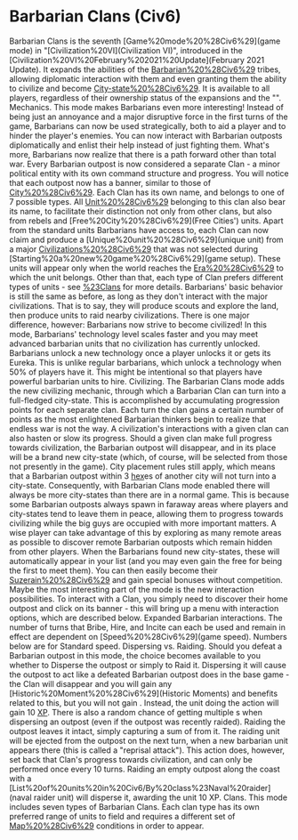 # Barbarian Clans (Civ6)

Barbarian Clans is the seventh [Game%20mode%20%28Civ6%29](game mode) in "[Civilization%20VI](Civilization VI)", introduced in the [Civilization%20VI%20February%202021%20Update](February 2021 Update). It expands the abilities of the [Barbarian%20%28Civ6%29](Barbarian) tribes, allowing diplomatic interaction with them and even granting them the ability to civilize and become [City-state%20%28Civ6%29](city-states). It is available to all players, regardless of their ownership status of the expansions and the "".
Mechanics.
This mode makes Barbarians even more interesting! Instead of being just an annoyance and a major disruptive force in the first turns of the game, Barbarians can now be used strategically, both to aid a player and to hinder the player's enemies. You can now interact with Barbarian outposts diplomatically and enlist their help instead of just fighting them. What's more, Barbarians now realize that there is a path forward other than total war.
Every Barbarian outpost is now considered a separate Clan - a minor political entity with its own command structure and progress. You will notice that each outpost now has a banner, similar to those of [City%20%28Civ6%29](cities). Each Clan has its own name, and belongs to one of 7 possible types. All [Unit%20%28Civ6%29](units) belonging to this clan also bear its name, to facilitate their distinction not only from other clans, but also from rebels and [Free%20City%20%28Civ6%29](Free Cities') units.
Apart from the standard units Barbarians have access to, each Clan can now claim and produce a [Unique%20unit%20%28Civ6%29](unique unit) from a major [Civilizations%20%28Civ6%29](civilization) that was not selected during [Starting%20a%20new%20game%20%28Civ6%29](game setup). These units will appear only when the world reaches the [Era%20%28Civ6%29](era) to which the unit belongs. Other than that, each type of Clan prefers different types of units - see [%23Clans](below) for more details.
Barbarians' basic behavior is still the same as before, as long as they don't interact with the major civilizations. That is to say, they will produce scouts and explore the land, then produce units to raid nearby civilizations. There is one major difference, however: Barbarians now strive to become civilized!
In this mode, Barbarians' technology level scales faster and you may meet advanced barbarian units that no civilization has currently unlocked. Barbarians unlock a new technology once a player unlocks it or gets its Eureka. This is unlike regular barbarians, which unlock a technology when 50% of players have it. This might be intentional so that players have powerful barbarian units to hire.
Civilizing.
The Barbarian Clans mode adds the new civilizing mechanic, through which a Barbarian Clan can turn into a full-fledged city-state. This is accomplished by accumulating progression points for each separate clan. Each turn the clan gains a certain number of points as the most enlightened Barbarian thinkers begin to realize that endless war is not the way. A civilization's interactions with a given clan can also hasten or slow its progress. Should a given clan make full progress towards civilization, the Barbarian outpost will disappear, and in its place will be a brand new city-state (which, of course, will be selected from those not presently in the game). City placement rules still apply, which means that a Barbarian outpost within 3 [hex](hex)es of another city will not turn into a city-state.
Consequently, with Barbarian Clans mode enabled there will always be more city-states than there are in a normal game. This is because some Barbarian outposts always spawn in faraway areas where players and city-states tend to leave them in peace, allowing them to progress towards civilizing while the big guys are occupied with more important matters. A wise player can take advantage of this by exploring as many remote areas as possible to discover remote Barbarian outposts which remain hidden from other players. When the Barbarians found new city-states, these will automatically appear in your list (and you may even gain the free for being the first to meet them). You can then easily become their [Suzerain%20%28Civ6%29](Suzerain) and gain special bonuses without competition.
Maybe the most interesting part of the mode is the new interaction possibilities. To interact with a Clan, you simply need to discover their home outpost and click on its banner - this will bring up a menu with interaction options, which are described below.
Expanded Barbarian interactions.
The number of turns that Bribe, Hire, and Incite can each be used and remain in effect are dependent on [Speed%20%28Civ6%29](game speed). Numbers below are for Standard speed.
Dispersing vs. Raiding.
Should you defeat a Barbarian outpost in this mode, the choice becomes available to you whether to Disperse the outpost or simply to Raid it. Dispersing it will cause the outpost to act like a defeated Barbarian outpost does in the base game - the Clan will disappear and you will gain any [Historic%20Moment%20%28Civ6%29](Historic Moments) and benefits related to this, but you will not gain . Instead, the unit doing the action will gain 10 [XP](XP). There is also a random chance of getting multiple s when dispersing an outpost (even if the outpost was recently raided). Raiding the outpost leaves it intact, simply capturing a sum of from it. The raiding unit will be ejected from the outpost on the next turn, when a new barbarian unit appears there (this is called a "reprisal attack"). This action does, however, set back that Clan's progress towards civilization, and can only be performed once every 10 turns. Raiding an empty outpost along the coast with a [List%20of%20units%20in%20Civ6/By%20class%23Naval%20raider](naval raider unit) will disperse it, awarding the unit 10 XP.
Clans.
This mode includes seven types of Barbarian Clans. Each clan type has its own preferred range of units to field and requires a different set of [Map%20%28Civ6%29](map) conditions in order to appear.